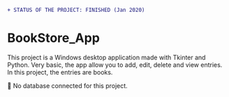 ```diff
+ STATUS OF THE PROJECT: FINISHED (Jan 2020)
```

# BookStore_App

This project is a Windows desktop application made with Tkinter and Python.
Very basic, the app allow you to add, edit, delete and view entries.
In this project, the entries are books.

&#x1F539; No database connected for this project.
